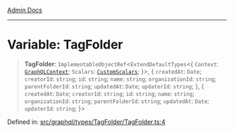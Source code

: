 [Admin Docs](/)

***

# Variable: TagFolder

> **TagFolder**: `ImplementableObjectRef`\<`ExtendDefaultTypes`\<\{ `Context`: [`GraphQLContext`](../../../../context/type-aliases/GraphQLContext.md); `Scalars`: [`CustomScalars`](../../../../scalars/type-aliases/CustomScalars.md); \}\>, \{ `createdAt`: `Date`; `creatorId`: `string`; `id`: `string`; `name`: `string`; `organizationId`: `string`; `parentFolderId`: `string`; `updatedAt`: `Date`; `updaterId`: `string`; \}, \{ `createdAt`: `Date`; `creatorId`: `string`; `id`: `string`; `name`: `string`; `organizationId`: `string`; `parentFolderId`: `string`; `updatedAt`: `Date`; `updaterId`: `string`; \}\>

Defined in: [src/graphql/types/TagFolder/TagFolder.ts:4](https://github.com/PalisadoesFoundation/talawa-api/blob/a4f57b3a64e82c74809b195eb7bde9c04b2a5e89/src/graphql/types/TagFolder/TagFolder.ts#L4)
